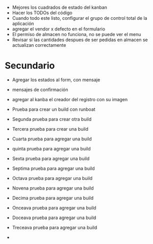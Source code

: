 - Mejores los cuadrados de estado del kanban
- Hacer los TODOs del código
- Cuando todo este listo, configurar el grupo de control total de la aplicación
- agregar el vendor x defecto en el formulario
- El permiso de almacen no funciona, no se puede ver el menu
- Revisar si las cantidades despues de ser pedidas en almacen se actualizan correctamente
# Secundario

- Agregar los estados al form, con mensaje
- mensajes de confirmación
- agregar al kanba el creador del registro con su imagen

- Prueba para crear un build con runboat
- Segunda prueba para crear otra build
- Tercera prueba para crear una build
- Cuarta prueba para agregar una build
- quinta prueba para agregar una build
- Sexta prueba para agregar una build
- Septima prueba para agregar una build
- Octava prueba para agregar una build
- Novena prueba para agregar una build
- Decima prueba para agregar una build
- Onceava prueba para agregar una build
- Doceava prueba para agregar una build
- Treceava prueba para agregar una build
-

